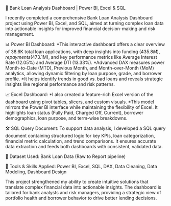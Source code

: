 🚀 Bank Loan Analysis Dashboard | Power BI, Excel & SQL

I recently completed a comprehensive Bank Loan Analysis Dashboard project using Power BI, Excel, and SQL, aimed at turning complex loan data into actionable insights for improved financial decision-making and risk management.

📊 Power BI Dashboard:
*This interactive dashboard offers a clear overview of 38.6K total loan applications, with deep insights into funding ($435.8M), repayments ($473.1M), and key performance metrics like Average Interest Rate (12.05%) and Average DTI (13.33%).
*Advanced DAX measures power Month-to-Date (MTD), Previous Month, and Month-over-Month (MoM) analytics, allowing dynamic filtering by loan purpose, grade, and borrower profile.
*It helps identify trends in good vs. bad loans and reveals strategic insights like regional performance and risk patterns.

📈 Excel Dashboard:
*I also created a feature-rich Excel version of the dashboard using pivot tables, slicers, and custom visuals.
*This model mirrors the Power BI interface while maintaining the flexibility of Excel. It highlights loan status (Fully Paid, Charged Off, Current), borrower demographics, loan purpose, and term-wise breakdowns.


🛠 SQL Query Document:
To support data analysis, I developed a SQL query document containing structured logic for key KPIs, loan categorization, financial metric calculation, and trend comparisons. It ensures accurate data extraction and feeds both dashboards with consistent, validated data.

📁 Dataset Used: Bank Loan Data (Raw to Report pipeline)

🧠 Tools & Skills Applied: Power BI, Excel, SQL, DAX, Data Cleaning, Data Modeling, Dashboard Design

This project strengthened my ability to create intuitive solutions that translate complex financial data into actionable insights. The dashboard is tailored for bank analysts and risk managers, providing a strategic view of portfolio health and borrower behavior to drive better lending decisions.
